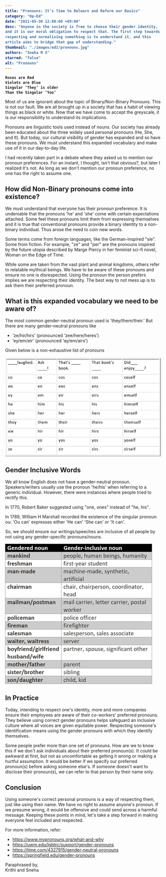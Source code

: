 ```yaml
---
title: "Pronouns: It’s Time to Relearn and Reform our Basics"
category: "Op-Ed"
date: "2021-05-30 12:00:00 +09:00"
desc: "Anyone in the society is free to choose their gender identity, and it is our moral obligation to respect that. The first step towards respecting and normalizing something is to understand it, and this article aims to bridge that gap of understanding."
thumbnail: "./images/ed2/pronouns.jpg"
authors: "Sneha M S"
starred: "false"
alt: "Pronouns"
---
```


<style type='text/css'>
code {
  white-space : pre-wrap !important;
  font-weight: bolder !important;
}
</style>

```
Roses are Red
Violets are Blue
Singular ‘They’ is older
Than the Singular ‘You’
```

Most of us are ignorant about the topic of Binary/Non-Binary Pronouns. This is not our fault. We are all brought up in a society that has a habit of viewing things as black or white. Now that we have come to accept the greyscale, it is our responsibility to understand its implications.  


Pronouns are linguistic tools used instead of nouns. Our society has already been educated about the three widely used personal pronouns (He, She, and It). But today, our cultural visibility of gender has expanded and so have these pronouns. We must understand this expanded vocabulary and make use of it in our day-to-day life.  


I had recently taken part in a debate where they asked us to mention our pronoun preferences. For an instant, I thought, isn't that obvious?, but later I realized it's not. As long as we don't mention our pronoun preference, no one has the right to assume one.  


## How did Non-Binary pronouns come into existence?  


We must understand that everyone has their pronoun preference. It is undeniable that the pronouns 'he' and 'she' come with certain expectations attached. Some feel these pronouns limit them from expressing themselves and it is true that conventional pronouns provide a binary identity to a non-binary individual. Thus arose the need to coin new words.


Some terms come from foreign languages, like the German-inspired "sie". Some from fiction. For example, "ze" and "per" are the pronouns inspired by the future utopia described by Marge Piercy in her feminist sci-fi novel, Woman on the Edge of Time.  


While some are taken from the vast plant and animal kingdoms, others refer to relatable mythical beings. We have to be aware of these pronouns and ensure no one is disrespected. Using the pronoun the person prefers implies we are respecting their identity. The best way to not mess up is to ask them their preferred pronoun.  


## What is this expanded vocabulary we need to be aware of?  


The most common gender-neutral pronoun used is 'they/them/their.' But there are many gender-neutral pronouns like  
-  ‘ze/hir/hirs’ (pronounced ‘zee/here/heres’)  
- ‘ey/em/eir’ (pronounced ‘ay/em/airs’)  

Given below is a non-exhaustive list of pronouns 

![img](./images/ed2/supporting/pronouns.png)

## Gender Inclusive Words  


We all know English does not have a gender-neutral pronoun. Speakers/writers usually use the pronoun 'he/his' when referring to a generic individual. However, there were instances where people tried to rectify this.  


In 1770, Robert Baker suggested using "one, ones" instead of "he, his".  


In 1789, William H Marshall recorded the existence of the singular pronoun ou: 'Ou can' expresses either 'He can' 'She can' or 'It can'.  


So, we should ensure our writings/speeches are inclusive of all people by not using any gender-specific pronouns/nouns.  


![img](./images/ed2/supporting/pronouns2.png)


## In Practice  


Today, intending to respect one's identity, more and more companies ensure their employees are aware of their co-workers' preferred pronouns. They believe using correct gender pronouns helps safeguard an inclusive culture where all voices are given equitable power. Respecting someone's identification means using the gender pronouns with which they identify themselves.  


Some people prefer more than one set of pronouns. How are we to know this if we don't ask individuals about their preferred pronoun(s). It could be awkward at first, but not as uncomfortable as getting it wrong or making a hurtful assumption. It would be better if we specify our preferred pronoun(s) before asking someone else's. If someone doesn't want to disclose their pronoun(s), we can refer to that person by their name only. 

## Conclusion  

Using someone's correct personal pronouns is a way of respecting them, just like using their name. We have no right to assume anyone's pronoun. If we presume wrong, it would be offensive and could send across a harmful message. Keeping these points in mind, let's take a step forward in making everyone feel included and respected.  


For more information, refer:  
- https://www.mypronouns.org/what-and-why 
- https://uwm.edu/lgbtrc/support/gender-pronouns
- https://time.com/4327915/gender-neutral-pronouns
- https://springfield.edu/gender-pronouns

>
  Paraphrased by,  
  Krithi and Sneha

